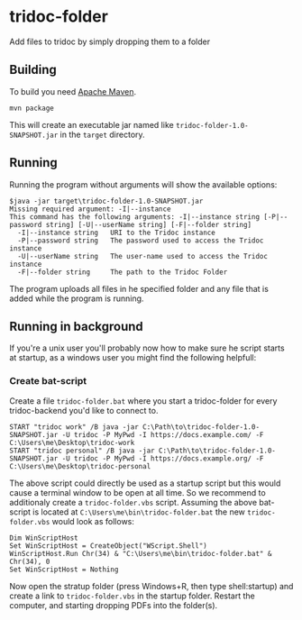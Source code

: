 # tridoc-folder

Add files to tridoc by simply dropping them to a folder

## Building

To build you need [Apache Maven](https://maven.apache.org).

    mvn package

This will create an executable jar named like `tridoc-folder-1.0-SNAPSHOT.jar` in the `target` directory.

## Running

Running the program without arguments will show the available options:

```
$java -jar target\tridoc-folder-1.0-SNAPSHOT.jar
Missing required argument: -I|--instance
This command has the following arguments: -I|--instance string [-P|--password string] [-U|--userName string] [-F|--folder string]
  -I|--instance string   URI to the Tridoc instance
  -P|--password string   The password used to access the Tridoc instance
  -U|--userName string   The user-name used to access the Tridoc instance
  -F|--folder string     The path to the Tridoc Folder
```

The program uploads all files in he specified folder and any file that is added while the program is running.

## Running in background

If you're a unix user you'll probably now how to make sure he script starts at startup, as a windows user you might find the following helpfull:

### Create bat-script

Create a file `tridoc-folder.bat` where you start a tridoc-folder for every tridoc-backend you'd like to connect to.

```(bat)
START "tridoc work" /B java -jar C:\Path\to\tridoc-folder-1.0-SNAPSHOT.jar -U tridoc -P MyPwd -I https://docs.example.com/ -F C:\Users\me\Desktop\tridoc-work
START "tridoc personal" /B java -jar C:\Path\to\tridoc-folder-1.0-SNAPSHOT.jar -U tridoc -P MyPwd -I https://docs.example.org/ -F C:\Users\me\Desktop\tridoc-personal
```

The above script could directly be used as a startup script but this would cause a terminal window to be open at all time. So we recommend to additionaly create a `tridoc-folder.vbs` script. Assuming the above bat-script is located at `C:\Users\me\bin\tridoc-folder.bat` the new `tridoc-folder.vbs` would look as follows:

```
Dim WinScriptHost
Set WinScriptHost = CreateObject("WScript.Shell")
WinScriptHost.Run Chr(34) & "C:\Users\me\bin\tridoc-folder.bat" & Chr(34), 0
Set WinScriptHost = Nothing
```

Now open the stratup folder (press Windows+R, then type shell:startup) and create a link to `tridoc-folder.vbs` in the startup folder. Restart the computer, and starting dropping PDFs into the folder(s).
